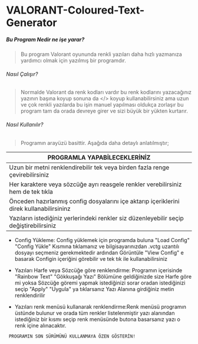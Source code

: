 # VALORANT-Coloured-Text-Generator


#####  Bu Program Nedir ne işe yarar?
>Bu program Valorant oyununda renkli yazıları daha hızlı yazmanıza yardımcı olmak için yazılmış bir programdır. 

###### Nasıl Çalışır?
>Normalde Valorant da renk kodları vardır bu renk kodlarını yazacağınız yazının başına koyup sonuna da </> koyup kullanabilirsiniz ama uzun ve çok renkli yazılarda bu işin manuel yapılması oldukça zorlaşır bu program tam da orada devreye girer ve sizi büyük bir yükten kurtarır.

###### Nasıl Kullanılır?
>Programın arayüzü basittir. Aşağıda daha detaylı anlatılmıştır;

|  PROGRAMLA YAPABİLECEKLERİNİZ |
| ------------ |
| Uzun bir metni renklendirebilir tek veya birden fazla renge çevirebilirsiniz  |
|  Her karaktere veya sözcüğe ayrı reasgele renkler verebilirsiniz hem de tek tıkla |
|  Önceden hazırlanmış config dosyalarını içe aktarıp içeriklerini direk kullanabilirsininz |
|  Yazıların istediğiniz yerlerindeki renkler siz düzenleyebilir seçip değiştirebilirsiniz |

- Config Yükleme: Config yüklemek için programda buluna "Load Config" "Config Yükle" Kısmına tıklamanız ve bilgisayarınızdan .vctg uzantılı dosyayı seçmeniz gerekmektedir ardından Görüntüle "View Config" e basarak Configin içeriğini görebilir ve tek tık ile kullanabilirsiniz

- Yazıları Harfe veya Sözcüğe göre renklendirme: Programın içerisinde "Rainbow Text" "Gökkuşağı Yazı" Bölümüne geldiğinizde size Harfe göre mi yoksa Sözcüğe göremi yapmak istediğinizi sorar oradan istediğinizi seçip "Apply" "Uygula" ya tıklarsanız Yazı Alanına girdiğiniz metin renklendirilir

- Yazıları renk menüsü kullanarak renklendirme:Renk menüsü programın üstünde bulunur ve orada tüm renkler listelenmiştir yazı alanından istediğiniz bir kısmı seçip renk menüsünde butona basarsanız yazı o renk içine alınacaktır.







` PROGRAMIN SON SÜRÜMÜNÜ KULLANMAYA ÖZEN GÖSTERİN!`
